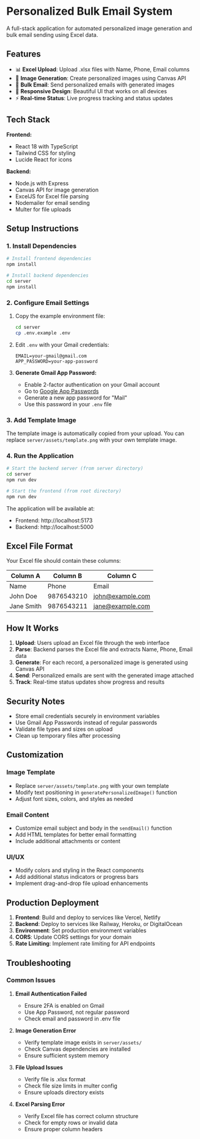 # Personalized Bulk Email System

A full-stack application for automated personalized image generation and bulk email sending using Excel data.

## Features

- 📊 **Excel Upload**: Upload .xlsx files with Name, Phone, Email columns
- 🎨 **Image Generation**: Create personalized images using Canvas API
- 📧 **Bulk Email**: Send personalized emails with generated images
- 📱 **Responsive Design**: Beautiful UI that works on all devices
- ⚡ **Real-time Status**: Live progress tracking and status updates

## Tech Stack

**Frontend:**
- React 18 with TypeScript
- Tailwind CSS for styling
- Lucide React for icons

**Backend:**
- Node.js with Express
- Canvas API for image generation
- ExcelJS for Excel file parsing
- Nodemailer for email sending
- Multer for file uploads

## Setup Instructions

### 1. Install Dependencies

```bash
# Install frontend dependencies
npm install

# Install backend dependencies
cd server
npm install
```

### 2. Configure Email Settings

1. Copy the example environment file:
   ```bash
   cd server
   cp .env.example .env
   ```

2. Edit `.env` with your Gmail credentials:
   ```
   EMAIL=your-gmail@gmail.com
   APP_PASSWORD=your-app-password
   ```

3. **Generate Gmail App Password:**
   - Enable 2-factor authentication on your Gmail account
   - Go to [Google App Passwords](https://myaccount.google.com/apppasswords)
   - Generate a new app password for "Mail"
   - Use this password in your `.env` file

### 3. Add Template Image

The template image is automatically copied from your upload. You can replace `server/assets/template.png` with your own template image.

### 4. Run the Application

```bash
# Start the backend server (from server directory)
cd server
npm run dev

# Start the frontend (from root directory)
npm run dev
```

The application will be available at:
- Frontend: http://localhost:5173
- Backend: http://localhost:5000

## Excel File Format

Your Excel file should contain these columns:

| Column A | Column B | Column C |
|----------|----------|----------|
| Name     | Phone    | Email    |
| John Doe | 9876543210 | john@example.com |
| Jane Smith | 9876543211 | jane@example.com |

## How It Works

1. **Upload**: Users upload an Excel file through the web interface
2. **Parse**: Backend parses the Excel file and extracts Name, Phone, Email data
3. **Generate**: For each record, a personalized image is generated using Canvas API
4. **Send**: Personalized emails are sent with the generated image attached
5. **Track**: Real-time status updates show progress and results

## Security Notes

- Store email credentials securely in environment variables
- Use Gmail App Passwords instead of regular passwords
- Validate file types and sizes on upload
- Clean up temporary files after processing

## Customization

### Image Template
- Replace `server/assets/template.png` with your own template
- Modify text positioning in `generatePersonalizedImage()` function
- Adjust font sizes, colors, and styles as needed

### Email Content
- Customize email subject and body in the `sendEmail()` function
- Add HTML templates for better email formatting
- Include additional attachments or content

### UI/UX
- Modify colors and styling in the React components
- Add additional status indicators or progress bars
- Implement drag-and-drop file upload enhancements

## Production Deployment

1. **Frontend**: Build and deploy to services like Vercel, Netlify
2. **Backend**: Deploy to services like Railway, Heroku, or DigitalOcean
3. **Environment**: Set production environment variables
4. **CORS**: Update CORS settings for your domain
5. **Rate Limiting**: Implement rate limiting for API endpoints

## Troubleshooting

### Common Issues

1. **Email Authentication Failed**
   - Ensure 2FA is enabled on Gmail
   - Use App Password, not regular password
   - Check email and password in .env file

2. **Image Generation Error**
   - Verify template image exists in `server/assets/`
   - Check Canvas dependencies are installed
   - Ensure sufficient system memory

3. **File Upload Issues**
   - Verify file is .xlsx format
   - Check file size limits in multer config
   - Ensure uploads directory exists

4. **Excel Parsing Error**
   - Verify Excel file has correct column structure
   - Check for empty rows or invalid data
   - Ensure proper column headers

